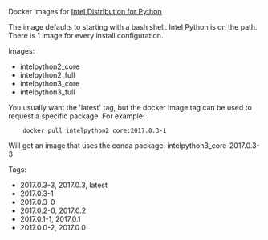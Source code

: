 Docker images for [Intel Distribution for Python](https://software.intel.com/en-us/intel-distribution-for-python)

The image defaults to starting with a bash shell. Intel Python is on the path. There is 1 image for every install configuration.

Images:

* intelpython2_core
* intelpython2_full
* intelpython3_core
* intelpython3_full

You usually want the 'latest' tag, but the docker image tag can be used to request a specific package. For example:

        docker pull intelpython2_core:2017.0.3-1

Will get an image that uses the conda package: intelpython3_core-2017.0.3-3

Tags:

* 2017.0.3-3, 2017.0.3, latest
* 2017.0.3-1
* 2017.0.3-0
* 2017.0.2-0, 2017.0.2
* 2017.0.1-1, 2017.0.1
* 2017.0.0-2, 2017.0.0



